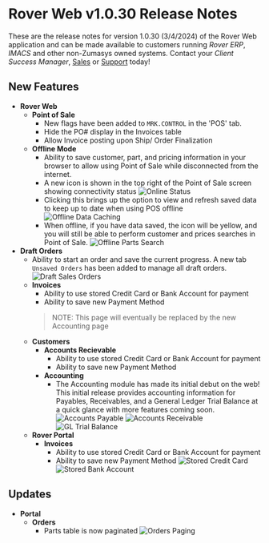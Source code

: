 # Rover Web v1.0.30 Release Notes

<badge text= "Version 1.0.30" vertical="middle" />

<PageHeader />

These are the release notes for version 1.0.30 (3/4/2024) of the Rover Web application and can be made available to customers running _Rover ERP_, _IMACS_ and other non-Zumasys owned systems. Contact your _Client Success Manager_, [Sales](mailto:sales@zumasys.com?subject=Rover%20Web%20v1.0.28) or [Support](mailto:help@zumasys.com?subject=Rover%20Web%20v1.0.28) today!

## New Features

- **Rover Web**
  - **Point of Sale**
    - New flags have been added to `MRK.CONTROL` in the 'POS' tab.
    - Hide the PO# display in the Invoices table
    - Allow Invoice posting upon Ship/ Order Finalization
  - **Offline Mode**
    - Ability to save customer, part, and pricing information in your browser to allow using Point of Sale while disconnected from the internet.
    - A new icon is shown in the top right of the Point of Sale screen showing connectivity status
      ![Online Status](/assets/img/screenshots/release-notes/rover-web-1.0.30/pos-online.png)
    - Clicking this brings up the option to view and refresh saved data to keep up to date when using POS offline
      ![Offline Data Caching](/assets/img/screenshots/release-notes/rover-web-1.0.30/pos-caching.png)
    - When offline, if you have data saved, the icon will be yellow, and you will still be able to perform customer and prices searches in Point of Sale.
      ![Offline Parts Search](/assets/img/screenshots/release-notes/rover-web-1.0.30/pos-offline-parts-search.png)
- **Draft Orders**
  - Ability to start an order and save the current progress. A new tab `Unsaved Orders` has been added to manage all draft orders.
   ![Draft Sales Orders](/assets/img/screenshots/release-notes/rover-web-1.0.30/draft-orders.gif)
  - **Invoices**
    - Ability to use stored Credit Card or Bank Account for payment
    - Ability to save new Payment Method
    > NOTE: This page will eventually be replaced by the new Accounting page
  - **Customers**
    - **Accounts Recievable**
      - Ability to use stored Credit Card or Bank Account for payment
      - Ability to save new Payment Method
    - **Accounting**
      - The Accounting module has made its initial debut on the web! This initial release provides accounting information for Payables, Receivables, and a General Ledger Trial Balance at a quick glance with more features coming soon.
      ![Accounts Payable](/assets/img/screenshots/release-notes/rover-web-1.0.30/accounting-ap.png)
      ![Accounts Receivable](/assets/img/screenshots/release-notes/rover-web-1.0.30/accounting-ar.png)
      ![GL Trial Balance](/assets/img/screenshots/release-notes/rover-web-1.0.30/accounting-gl.png)
  - **Rover Portal**
    - **Invoices**
      - Ability to use stored Credit Card or Bank Account for payment
      - Ability to save new Payment Method
        ![Stored Credit Card](/assets/img/screenshots/release-notes/rover-web-1.0.30/cc.png)
        ![Stored Bank Account](/assets/img/screenshots/release-notes/rover-web-1.0.30/ach.png)

## Updates

- **Portal**
  - **Orders**
    - Parts table is now paginated
      ![Orders Paging](/assets/img/screenshots/release-notes/rover-web-1.0.30/paging.png)

<PageFooter />
